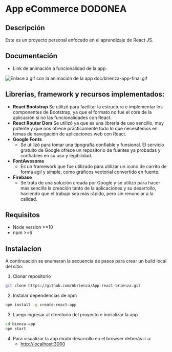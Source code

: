 # App eCommerce DODONEA

## Descripción

Este es un proyecto personal enfocado en el aprendizaje de React JS.

## Documentación

* Link de animación a funcionalidad de la app:

![Enlace a  gif con la animación de la app doc/brienza-app-final.gif](doc/brienza-app-final.gif)

## Librerías, framework y recursos implementados:

  - **React Bootstrap**
    Se utilizó para facilitar la estructura e implementar los componentes de Bootstrap, ya que el formato no fue el core de la aplicación si no las funcionalidades con React.
  - **React Router Dom**
    Se utilizó ya que es una librería de uso sencillo, muy potente y que nos ofrece prácticamente todo lo que necesitemos en temas de navegación de aplicaciones web con React.
  - **Google Fonts**
    - Se utilizó para tomar una tipografía confiable y funsional. El servicio gratuito de Google ofrece un repositorio de fuentes ya probadas y confiables en su uso y legibilidad.
  - **FontAwesome**
    - Es un framework que fue utilizado para utilizar un icono de carrito de forma agil y simple, como gráficos vectorial convertido en fuente.
  - **Firebase**
    - Se trata de una solución creada por Google y se utilizó para hacer más sencilla la creación tanto de la aplicaciones y su desarrollo, haciendo que el trabajo sea más rápido, pero sin renunciar a la calidad.

## Requisitos

- Node version >=10
- npm >=6
## Instalacion

A continuación se enumeran la secuencia de pasos para crear un build local del sitio:

1. Clonar repositorio

```bash
git clone https://github.com/Abrienza/App-react-brienza.git
```

2. Instalar dependencias de npm 

```bash
npm install -g create-react-app
```

3. Luego ingresar al directorio del proyecto e inicializar la app

```bash
cd bienza-app
npm start
```

4. Para visualizar la app modo desarrollo en el browser deberás ir a:
    * [http://localhost:3000](http://localhost:3000)
